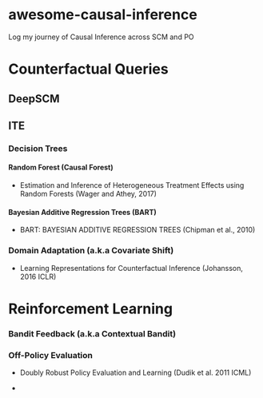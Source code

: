 # awesome-causal-inference
Log my journey of Causal Inference across SCM and PO


# Counterfactual Queries

## DeepSCM


## ITE

### Decision Trees

#### Random Forest (Causal Forest)
- Estimation and Inference of Heterogeneous Treatment Effects using Random Forests (Wager and Athey, 2017)

#### Bayesian Additive Regression Trees (BART)
- BART: BAYESIAN ADDITIVE REGRESSION TREES (Chipman et al., 2010)

### Domain Adaptation (a.k.a Covariate Shift)

- Learning Representations for Counterfactual Inference (Johansson, 2016 ICLR)


# Reinforcement Learning

### Bandit Feedback (a.k.a Contextual Bandit)


### Off-Policy Evaluation 
- Doubly Robust Policy Evaluation and Learning (Dudik et al. 2011 ICML)

- 